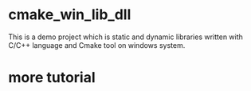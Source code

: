 # cmake_win_lib_dll
This is a demo project which is static and dynamic libraries written with C/C++ language and Cmake tool on windows system.
# more tutorial
